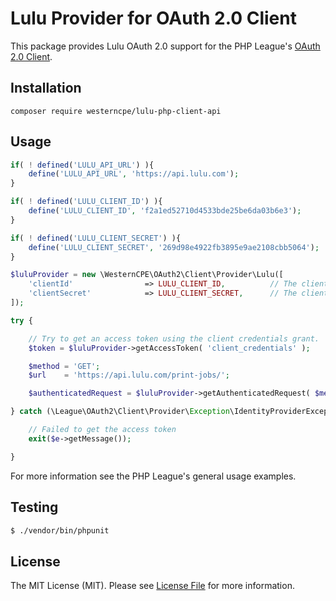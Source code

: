 # Lulu Provider for OAuth 2.0 Client

This package provides Lulu OAuth 2.0 support for the PHP League's [OAuth 2.0 Client](https://github.com/thephpleague/oauth2-client).

## Installation

```
composer require westerncpe/lulu-php-client-api
```

## Usage

```php
if( ! defined('LULU_API_URL') ){
    define('LULU_API_URL', 'https://api.lulu.com');
}

if( ! defined('LULU_CLIENT_ID') ){
    define('LULU_CLIENT_ID', 'f2a1ed52710d4533bde25be6da03b6e3');
}

if( ! defined('LULU_CLIENT_SECRET') ){
    define('LULU_CLIENT_SECRET', '269d98e4922fb3895e9ae2108cbb5064');
}

$luluProvider = new \WesternCPE\OAuth2\Client\Provider\Lulu([
    'clientId'                => LULU_CLIENT_ID,          // The client ID assigned to you by Lulu
    'clientSecret'            => LULU_CLIENT_SECRET,      // The client password assigned to you by Lulu
]);

try {

    // Try to get an access token using the client credentials grant.
    $token = $luluProvider->getAccessToken( 'client_credentials' );

    $method = 'GET';
    $url    = 'https://api.lulu.com/print-jobs/';

    $authenticatedRequest = $luluProvider->getAuthenticatedRequest( $method, $url, $token );

} catch (\League\OAuth2\Client\Provider\Exception\IdentityProviderException $e) {

    // Failed to get the access token
    exit($e->getMessage());

}


```

For more information see the PHP League's general usage examples.

## Testing

```bash
$ ./vendor/bin/phpunit
```

## License

The MIT License (MIT). Please see [License File](https://github.com/michaelKaefer/oauth2-amazon/blob/master/LICENSE) for more information.
